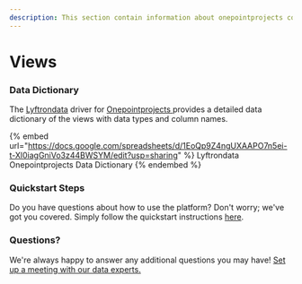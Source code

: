```yaml
---
description: This section contain information about onepointprojects connector views information
---
```


# Views

### Data Dictionary

The [Lyftrondata](https://www.lyftrondata.com/) driver for [Onepointprojects](https://www.lyftrondata.com/integration/Onepointprojects/)[ ](https://www.lyftrondata.com/integration/onepointprojects/)provides a detailed data dictionary of the views with data types and column names.

{% embed url="https://docs.google.com/spreadsheets/d/1EoQp9Z4ngUXAAPO7n5ei-t-Xl0iagGniVo3z44BWSYM/edit?usp=sharing" %}
Lyftrondata Onepointprojects Data Dictionary
{% endembed %}

### Quickstart Steps

Do you have questions about how to use the platform? Don't worry; we've got you covered. Simply follow the quickstart instructions [here](../../../../quickstart-steps.md).

### Questions? <a href="#questions" id="questions"></a>

We're always happy to answer any additional questions you may have! [Set up a meeting with our data experts.](https://www.lyftrondata.com/book-a-meeting/)


